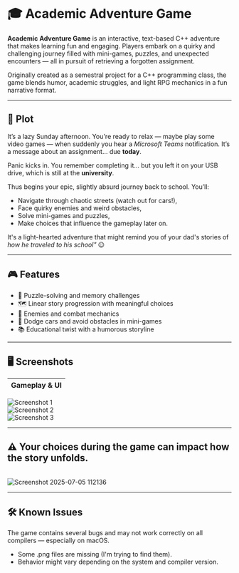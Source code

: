 # 🎓 Academic Adventure Game

**Academic Adventure Game** is an interactive, text-based C++ adventure that makes learning fun and engaging. Players embark on a quirky and challenging journey filled with mini-games, puzzles, and unexpected encounters — all in pursuit of retrieving a forgotten assignment.

Originally created as a semestral project for a C++ programming class, the game blends humor, academic struggles, and light RPG mechanics in a fun narrative format.

---

## 🧩 Plot

It’s a lazy Sunday afternoon. You're ready to relax — maybe play some video games — when suddenly you hear a *Microsoft Teams* notification. It’s a message about an assignment... due **today**.

Panic kicks in. You remember completing it... but you left it on your USB drive, which is still at the **university**.

Thus begins your epic, slightly absurd journey back to school. You’ll:

- Navigate through chaotic streets (watch out for cars!),
- Face quirky enemies and weird obstacles,
- Solve mini-games and puzzles,
- Make choices that influence the gameplay later on.

It's a light-hearted adventure that might remind you of your dad's stories of *how he traveled to his school"* 😉

---

## 🎮 Features

- 🧠 Puzzle-solving and memory challenges  
- 🗺️ Linear story progression with meaningful choices  
- 🤖 Enemies and combat mechanics  
- 🚗 Dodge cars and avoid obstacles in mini-games  
- 📚 Educational twist with a humorous storyline  

---

## 🖥️ Screenshots

| Gameplay & UI |
|---------------|
![Screenshot 1](https://github.com/user-attachments/assets/0bd76ce9-1e47-4683-82ca-018445b896c1)  
![Screenshot 2](https://github.com/user-attachments/assets/1e054ba5-d045-4f40-a0f6-2fe805310bba)  
![Screenshot 3](https://github.com/user-attachments/assets/b1099c83-a4b2-49ec-96f6-bdf818e74f2c)  

---

## ⚠️ Your choices during the game can impact how the story unfolds.
|               |
|---------------|
![Screenshot 2025-07-05 112136](https://github.com/user-attachments/assets/1a129533-a862-4214-a682-19de44d3333e)


---

## 🛠️ Known Issues
The game contains several bugs and may not work correctly on all compilers — especially on macOS.
- Some .png files are missing (I'm trying to find them).
- Behavior might vary depending on the system and compiler version.


